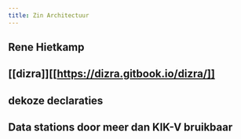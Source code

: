 ```yaml
---
title: Zin Architectuur
---
```


## Rene Hietkamp
## [[dizra]][[https://dizra.gitbook.io/dizra/]]
## dekoze declaraties
## Data stations door meer dan KIK-V bruikbaar
